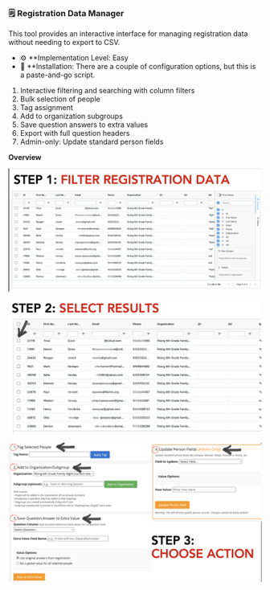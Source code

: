 ### 🗒️ Registration Data Manager
This tool provides an interactive interface for managing registration data without needing to export to CSV. 

- ⚙️ **Implementation Level: Easy
- 🧩 **Installation:  There are a couple of configuration options, but this is a paste-and-go script.


1. Interactive filtering and searching with column filters
2. Bulk selection of people
3. Tag assignment
4. Add to organization subgroups
5. Save question answers to extra values
6. Export with full question headers
7. Admin-only: Update standard person fields

<summary><strong>Overview</strong></summary>
<p align="center">
  <img src="https://github.com/bswaby/Touchpoint/raw/main/TPxi/Registration%20Data%20Manager/RDM01.png" width="700">
</p>
<p align="center">
  <img src="https://github.com/bswaby/Touchpoint/raw/main/TPxi/Registration%20Data%20Manager/RDM02.png" width="700">
</p>
<p align="center">
  <img src="https://github.com/bswaby/Touchpoint/raw/main/TPxi/Registration%20Data%20Manager/RDM03.png" width="700">
</p>
